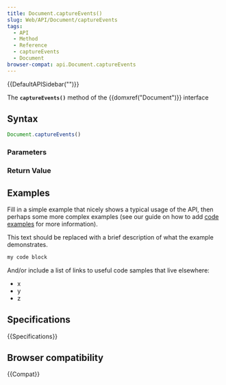 ```yaml
---
title: Document.captureEvents()
slug: Web/API/Document/captureEvents
tags:
  - API
  - Method
  - Reference
  - captureEvents
  - Document
browser-compat: api.Document.captureEvents
---
```

{{DefaultAPISidebar("")}}

The **`captureEvents()`** method of the {{domxref("Document")}} interface 

## Syntax

```js
Document.captureEvents()
```

### Parameters



### Return Value



## Examples

Fill in a simple example that nicely shows a typical usage of the API, then perhaps some more complex examples (see our guide on how to add [code examples](/en-US/docs/MDN/Contribute/Structures/Code_examples) for more information).

This text should be replaced with a brief description of what the example demonstrates.

```js
my code block
```

And/or include a list of links to useful code samples that live elsewhere:

*   x
*   y
*   z

## Specifications

{{Specifications}}

## Browser compatibility

{{Compat}}

